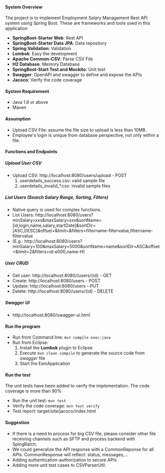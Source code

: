 #### System Overview
The project is to implement Employment Salary Management Rest API system using Spring Boot. These are frameworks and tools used in this application
- **SpringBoot-Starter Web**: Rest API
- **SpringBoot-Starter Data JPA**: Data repository
- **Spring Validation**: Validation
- **Lombok**: Easy the development
- **Apache Common-CSV**: Parse CSV File 
- **H2 Database**: Memory Database
- **SpringBoot-Start Test and Mockito**: Unit test
- **Swagger**: OpenAPI and swagger to define and expose the APIs
- **Jacoco**: Verify the code coverage

#### System Requirement
- Java 1.8 or above
- Maven

#### Assumption
- Upload CSV File: assume the file size to upload is less than 10MB.
- Employee's login is unique from database perspective, not only within a file.


#### Functions and Endpoints 

##### Upload User CSV
- Upload CSV: http://localhost:8080/users/upload - POST
  1. userdetails_success.csv: valid sample file
  2. userdetails_invalid_*.csv: invalid sample files

##### List Users (Search Salary Range, Sorting, Filters)
- Native query is used for complex functions.
- List Users: http://localhost:8080/users?minSalary=xxx&maxSalary=xxx&sortName=[id,login,name,salary,startDate]&sortDir=[ASC,DESC]&offset=&limit=&filters=filtername-filtervalue,filtername-filtervalue
- (E.g.: http://localhost:8080/users?minSalary=100&maxSalary=5000&sortName=name&sortDir=ASC&offset=&limit=2&filters=id-e000,name-H)


##### User CRUD 
- Get user: http://localhost:8080//users/{id} - GET
- Create: http://localhost:8080/users - POST
- Update: http://localhost:8080/users - PUT
- Delete: http://localhost:8080/users/{id} - DELETE

##### Swagger UI
- http://localhost:8080/swagger-ui.html

#### Run the program
- Run from Command line: `mvn compile exec:java`
- Run from Eclipse:
    1. Install the **Lombok** plugin to Eclipse
    2. Execute `mvn clean compile` to generate the source code from *swagger* file
    3. Start the EsmApplication

#### Run the test
The unit tests have been added to verify the implementation. The code coverage is more than 90% 
- Run the unit test: `mvn test`
- Verify the code coverage: `mvn test verify`
- Test report: target/site/jacoco/index.html

#### Suggestion
- If there is a need to process for big CSV file, please consider other file receiving channels such as SFTP and process backend with SpingBatch.
- We could generalize the API response with a CommonReponse for all APIs. CommonResponse will reflect: status, messages,...
- Adding authentication-authorization to secure APIs
- Adding more unit test cases to CSVParserUtil.
